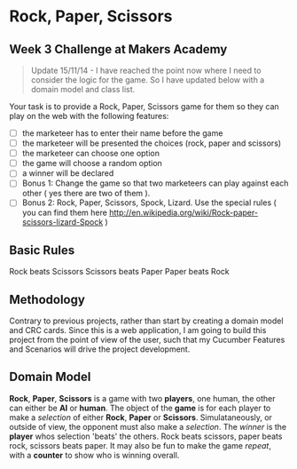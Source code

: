 Rock, Paper, Scissors
=====================

Week 3 Challenge at Makers Academy
----------------------------------

> Update 15/11/14 - I have reached the point now where I need to consider the logic for the game. So I have updated below with a domain model and class list. 

Your task is to provide a Rock, Paper, Scissors game for them so they can play on the web with the following features:

- [ ] the marketeer has to enter their name before the game
- [ ] the marketeer will be presented the choices (rock, paper and scissors)
- [ ] the marketeer can choose one option
- [ ] the game will choose a random option
- [ ] a winner will be declared
- [ ] Bonus 1: Change the game so that two marketeers can play against each other ( yes there are two of them ).
- [ ] Bonus 2: Rock, Paper, Scissors, Spock, Lizard. Use the special rules ( you can find them here http://en.wikipedia.org/wiki/Rock-paper-scissors-lizard-Spock )

Basic Rules
-----------
Rock beats Scissors
Scissors beats Paper
Paper beats Rock

Methodology
-----------

Contrary to previous projects, rather than start by creating a domain model and CRC cards. Since this is a web application, I am going to build this project from the point of view of the user, such that my Cucumber Features and Scenarios will drive the project development. 


Domain Model
------------

**Rock**, **Paper**, **Scissors** is a game with two **players**, one human, the other can either be **AI** or **human**. The object of the **game** is for each player to make a *selection* of either **Rock**, **Paper** or **Scissors**. Simulataneously, or outside of view, the opponent must also make a *selection*. The *winner* is the **player** whos selection 'beats' the others. Rock beats scissors, paper beats rock, scissors beats paper. It may also be fun to make the game *repeat*, with a **counter** to show who is winning overall. 


